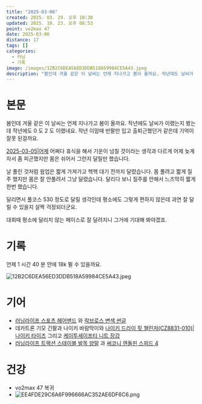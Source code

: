 ```yaml
---
title: "2025-03-06"
created: 2025. 03. 29. 오후 10:30
updated: 2025. 10. 23. 오후 08:53
point: vo2max 47
date: 2025-03-06
distance: 17
tags: []
categories:
  - 러닝
  - 기록
image: /images/12B2C6DEA56ED3DDB518A59984CE5A43.jpeg
description: "봄인데 겨울 같은 이 날씨는 언제 지나가고 봄이 올까요. 작년에도 날씨가 이랬는지 봤는데 작년에도 0 도 2 도 이랬네요. 작년 이맘때 반팔만 입고 출퇴근했던거 같은데 기억이 잘못 된걸까요. 2025-03-05|어제 어쩌다 휴식을 해서 기운이 넘칠 것이라는 생각과 다르게 어제 늦게 자서"
---
```


# 본문

봄인데 겨울 같은 이 날씨는 언제 지나가고 봄이 올까요. 작년에도 날씨가 이랬는지 봤는데 작년에도 0 도 2 도 이랬네요. 작년 이맘때 반팔만 입고 출퇴근했던거 같은데 기억이 잘못 된걸까요.

[2025-03-05|어제](/posts/2025-03-05|어제) 어쩌다 휴식을 해서 기운이 넘칠 것이라는 생각과 다르게 어제 늦게 자서 좀 피곤했지만 몸은 쉬어서 그런지 달릴만 했습니다.

날 풀린 것처럼 웜업은 짧게 가져가고 헥헥 대기 전까지 달렸습니다. 몸 풀려고 짧게 질주 했지만 몸은 잘 안풀려서 그냥 달렸습니다. 달리다 보니 질주를 안해서 느즈막히 짧게 한번 했습니다.

달리면서 풀코스 530 정도로 달릴 생각인데 평소에도 그렇게 편하지 않은데 과연 잘 달릴 수 있을지 살짝 걱정되더군요.

대회때 평소에 달리지 않는 페이스로 잘 달려지니 그거에 기대해 봐야겠죠.

# 기록

언제 1 시간 40 분 안에 18k 뛸 수 있을까요.

![12B2C6DEA56ED3DDB518A59984CE5A43.jpeg](/images/12B2C6DEA56ED3DDB518A59984CE5A43.jpeg)

# 기어

- [러닝라이프 스포츠 헤어밴드](/posts/러닝라이프-스포츠-헤어밴드) 와 [락브로스 변색 썬글](/posts/락브로스-변색-썬글)
- 데카트론 기모 긴팔과 나이키 바람막이와 [나이키 드라이 핏 챌린저(CZ8831-010)|나이키 타이즈](/posts/나이키-드라이-핏-챌린저(cz8831-010)|나이키-타이즈) 그리고 [케이투세이프티 니트 장갑](/posts/케이투세이프티-니트-장갑)
- [러닝라이프 트랙션 스테이블 발목 양말](/posts/러닝라이프-트랙션-스테이블-발목-양말) 과 [써코니 엔돌핀 스피드 4](/posts/써코니-엔돌핀-스피드-4)

# 건강

- vo2max 47 복귀
- ![EE4FDE29C6A6F996666AC352AE6DF6C6.png](/images/EE4FDE29C6A6F996666AC352AE6DF6C6.png)
